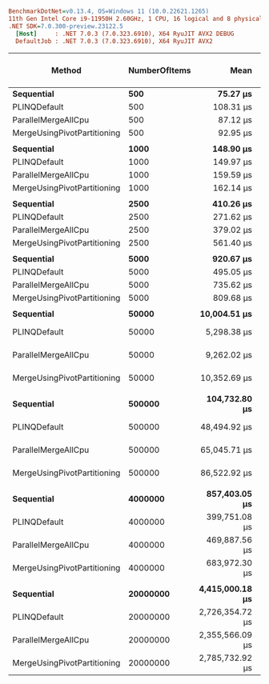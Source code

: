 ``` ini

BenchmarkDotNet=v0.13.4, OS=Windows 11 (10.0.22621.1265)
11th Gen Intel Core i9-11950H 2.60GHz, 1 CPU, 16 logical and 8 physical cores
.NET SDK=7.0.300-preview.23122.5
  [Host]     : .NET 7.0.3 (7.0.323.6910), X64 RyuJIT AVX2 DEBUG
  DefaultJob : .NET 7.0.3 (7.0.323.6910), X64 RyuJIT AVX2


```
|                      Method | NumberOfItems |            Mean |         Error |        StdDev |          Median | Ratio | RatioSD |        Gen0 | Completed Work Items | Lock Contentions |      Gen1 |      Gen2 |     Allocated | Alloc Ratio |
|---------------------------- |-------------- |----------------:|--------------:|--------------:|----------------:|------:|--------:|------------:|---------------------:|-----------------:|----------:|----------:|--------------:|------------:|
|                  **Sequential** |           **500** |        **75.27 μs** |      **1.494 μs** |      **3.372 μs** |        **76.44 μs** |  **1.00** |    **0.00** |      **3.2959** |                    **-** |                **-** |    **0.1221** |         **-** |      **40.77 KB** |        **1.00** |
|                PLINQDefault |           500 |       108.31 μs |      1.852 μs |      1.642 μs |       108.21 μs |  1.43 |    0.08 |     18.0664 |              15.0000 |           0.0066 |    4.5166 |         - |     199.72 KB |        4.90 |
|         ParallelMergeAllCpu |           500 |        87.12 μs |      1.161 μs |      0.907 μs |        87.18 μs |  1.15 |    0.05 |     12.6953 |              11.9580 |           0.0002 |    1.2207 |         - |      152.9 KB |        3.75 |
| MergeUsingPivotPartitioning |           500 |        92.95 μs |      1.792 μs |      1.917 μs |        93.29 μs |  1.24 |    0.07 |      8.7891 |               4.9110 |                - |    0.4883 |         - |     107.51 KB |        2.64 |
|                             |               |                 |               |               |                 |       |         |             |                      |                  |           |           |               |             |
|                  **Sequential** |          **1000** |       **148.90 μs** |      **2.971 μs** |      **6.001 μs** |       **150.41 μs** |  **1.00** |    **0.00** |      **6.5918** |                    **-** |                **-** |    **0.7324** |         **-** |      **81.47 KB** |        **1.00** |
|                PLINQDefault |          1000 |       149.97 μs |      2.743 μs |      2.431 μs |       149.59 μs |  1.02 |    0.04 |     30.7617 |              15.0000 |           0.0076 |   10.2539 |         - |     317.77 KB |        3.90 |
|         ParallelMergeAllCpu |          1000 |       159.59 μs |      2.720 μs |      2.544 μs |       159.08 μs |  1.08 |    0.04 |     24.4141 |              13.5471 |           0.0005 |    4.1504 |         - |     297.53 KB |        3.65 |
| MergeUsingPivotPartitioning |          1000 |       162.14 μs |      2.410 μs |      1.882 μs |       162.47 μs |  1.11 |    0.04 |     18.7988 |               7.5935 |           0.0002 |    2.1973 |         - |     229.08 KB |        2.81 |
|                             |               |                 |               |               |                 |       |         |             |                      |                  |           |           |               |             |
|                  **Sequential** |          **2500** |       **410.26 μs** |      **8.152 μs** |     **15.311 μs** |       **409.55 μs** |  **1.00** |    **0.00** |     **16.6016** |                    **-** |                **-** |    **4.3945** |         **-** |      **203.7 KB** |        **1.00** |
|                PLINQDefault |          2500 |       271.62 μs |      4.968 μs |      4.404 μs |       271.76 μs |  0.65 |    0.02 |     68.8477 |              15.0000 |           0.0093 |   32.2266 |         - |     777.47 KB |        3.82 |
|         ParallelMergeAllCpu |          2500 |       379.02 μs |      6.337 μs |      6.224 μs |       378.24 μs |  0.91 |    0.03 |     59.5703 |              15.5249 |           0.0005 |   20.5078 |         - |      730.8 KB |        3.59 |
| MergeUsingPivotPartitioning |          2500 |       561.40 μs |     10.169 μs |      9.014 μs |       561.65 μs |  1.35 |    0.05 |     73.2422 |               9.2285 |                - |   22.4609 |         - |     891.33 KB |        4.38 |
|                             |               |                 |               |               |                 |       |         |             |                      |                  |           |           |               |             |
|                  **Sequential** |          **5000** |       **920.67 μs** |     **18.304 μs** |     **23.801 μs** |       **928.58 μs** |  **1.00** |    **0.00** |     **33.2031** |                    **-** |                **-** |   **15.6250** |         **-** |     **407.38 KB** |        **1.00** |
|                PLINQDefault |          5000 |       495.05 μs |      4.214 μs |      3.519 μs |       495.20 μs |  0.54 |    0.02 |    138.6719 |              15.0000 |           0.0117 |   96.6797 |   41.0156 |    1491.64 KB |        3.66 |
|         ParallelMergeAllCpu |          5000 |       735.62 μs |      8.033 μs |      6.708 μs |       733.13 μs |  0.81 |    0.03 |    119.1406 |              16.2881 |           0.0078 |   78.1250 |         - |    1451.67 KB |        3.56 |
| MergeUsingPivotPartitioning |          5000 |       809.68 μs |      6.909 μs |      5.394 μs |       810.58 μs |  0.89 |    0.03 |    136.7188 |              20.5654 |           0.0010 |   67.3828 |         - |    1669.99 KB |        4.10 |
|                             |               |                 |               |               |                 |       |         |             |                      |                  |           |           |               |             |
|                  **Sequential** |         **50000** |    **10,004.51 μs** |    **177.306 μs** |    **165.852 μs** |    **10,022.81 μs** |  **1.00** |    **0.00** |    **484.3750** |                    **-** |                **-** |  **234.3750** |  **234.3750** |     **4073.6 KB** |        **1.00** |
|                PLINQDefault |         50000 |     5,298.38 μs |    105.074 μs |    204.938 μs |     5,289.98 μs |  0.53 |    0.02 |   1835.9375 |              15.0000 |           0.0547 | 1789.0625 | 1203.1250 |   13727.41 KB |        3.37 |
|         ParallelMergeAllCpu |         50000 |     9,262.02 μs |    182.697 μs |    423.428 μs |     9,267.24 μs |  0.92 |    0.06 |   1500.0000 |              22.2188 |                - |  484.3750 |  484.3750 |   14435.69 KB |        3.54 |
| MergeUsingPivotPartitioning |         50000 |    10,352.69 μs |    207.053 μs |    362.636 μs |    10,320.16 μs |  1.03 |    0.04 |   1406.2500 |              30.5000 |           0.0156 |  234.3750 |  234.3750 |   15292.27 KB |        3.75 |
|                             |               |                 |               |               |                 |       |         |             |                      |                  |           |           |               |             |
|                  **Sequential** |        **500000** |   **104,732.80 μs** |  **2,081.620 μs** |  **3,590.693 μs** |   **105,872.71 μs** |  **1.00** |    **0.00** |   **2400.0000** |                    **-** |                **-** |         **-** |         **-** |   **40728.86 KB** |        **1.00** |
|                PLINQDefault |        500000 |    48,494.92 μs |    955.192 μs |  1,242.019 μs |    48,597.61 μs |  0.46 |    0.02 |   4300.0000 |              15.0000 |                - | 3000.0000 | 1500.0000 |  128342.69 KB |        3.15 |
|         ParallelMergeAllCpu |        500000 |    65,045.71 μs |  1,058.958 μs |    938.738 μs |    64,946.67 μs |  0.62 |    0.02 |  10333.3333 |              24.0000 |                - |  333.3333 |  333.3333 |  144255.43 KB |        3.54 |
| MergeUsingPivotPartitioning |        500000 |    86,522.92 μs |  1,669.481 μs |  1,855.624 μs |    85,711.63 μs |  0.82 |    0.04 |  11333.3333 |              31.8333 |                - |  166.6667 |  166.6667 |  146644.22 KB |        3.60 |
|                             |               |                 |               |               |                 |       |         |             |                      |                  |           |           |               |             |
|                  **Sequential** |       **4000000** |   **857,403.05 μs** | **17,008.712 μs** | **31,101.392 μs** |   **863,354.90 μs** |  **1.00** |    **0.00** |  **20000.0000** |                    **-** |                **-** |         **-** |         **-** |  **325818.21 KB** |        **1.00** |
|                PLINQDefault |       4000000 |   399,751.08 μs |  7,780.517 μs | 14,421.688 μs |   399,047.00 μs |  0.47 |    0.02 |  21000.0000 |              15.0000 |                - | 2000.0000 | 1000.0000 | 1026944.46 KB |        3.15 |
|         ParallelMergeAllCpu |       4000000 |   469,887.56 μs |  9,293.258 μs | 11,062.963 μs |   472,297.90 μs |  0.55 |    0.02 |  81000.0000 |              24.0000 |                - |         - |         - | 1153953.92 KB |        3.54 |
| MergeUsingPivotPartitioning |       4000000 |   683,972.30 μs | 13,471.778 μs | 18,885.551 μs |   684,456.90 μs |  0.80 |    0.03 |  88000.0000 |              32.0000 |                - |         - |         - | 1164474.36 KB |        3.57 |
|                             |               |                 |               |               |                 |       |         |             |                      |                  |           |           |               |             |
|                  **Sequential** |      **20000000** | **4,415,000.18 μs** | **75,006.526 μs** | **70,161.151 μs** | **4,419,642.10 μs** |  **1.00** |    **0.00** | **101000.0000** |                    **-** |                **-** |         **-** |         **-** | **1629106.55 KB** |        **1.00** |
|                PLINQDefault |      20000000 | 2,726,354.72 μs | 54,063.451 μs | 72,173.154 μs | 2,737,967.90 μs |  0.62 |    0.02 | 102000.0000 |              15.0000 |                - | 2000.0000 | 1000.0000 | 6019618.95 KB |        3.70 |
|         ParallelMergeAllCpu |      20000000 | 2,355,566.09 μs | 44,536.367 μs | 51,288.147 μs | 2,363,732.40 μs |  0.53 |    0.02 | 407000.0000 |              39.0000 |                - |         - |         - |  5769744.1 KB |        3.54 |
| MergeUsingPivotPartitioning |      20000000 | 2,785,732.92 μs | 54,896.165 μs | 58,738.281 μs | 2,781,496.60 μs |  0.63 |    0.02 | 437000.0000 |              47.0000 |                - |         - |         - | 5747454.23 KB |        3.53 |
